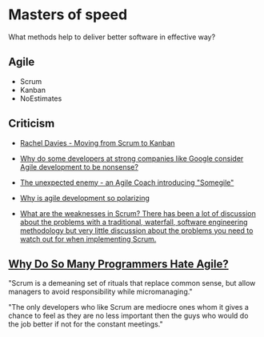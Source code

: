 # Masters of speed

What methods help to deliver better software in effective way?


## Agile

- Scrum 
- Kanban
- NoEstimates 



## Criticism

- [Rachel Davies - Moving from Scrum to Kanban](https://vimeo.com/43624438)

- [Why do some developers at strong companies like Google consider Agile development to be nonsense?](https://www.quora.com/Why-do-some-developers-at-strong-companies-like-Google-consider-Agile-development-to-be-nonsense#)

- [The unexpected enemy - an Agile Coach introducing "Somegile"](https://www.scrum.org/forum/scrum-forum/7277/part-iii-unexpected-enemy-agile-coach-introducing-somegile)

- [Why is agile development so polarizing](https://www.quora.com/Why-is-agile-development-so-polarizing)

- [What are the weaknesses in Scrum? There has been a lot of discussion about the problems with a traditional, waterfall, software engineering methodology but very little discussion about the problems you need to watch out for when implementing Scrum.](https://www.quora.com/What-are-the-weaknesses-in-Scrum-There-has-been-a-lot-of-discussion-about-the-problems-with-a-traditional-waterfall-software-engineering-methodology-but-very-little-discussion-about-the-problems-you-need-to-watch-out-for-when-implementing-Scrum)




## [Why Do So Many Programmers Hate Agile?](https://dzone.com/articles/why-do-so-many-programmers-hate-agile)

"Scrum is a demeaning set of rituals that replace common sense, but allow managers to avoid responsibility while micromanaging."

"The only developers who like Scrum are mediocre ones whom it gives a chance to feel as they are no less important then the guys who would do the job better if not for the constant meetings."
